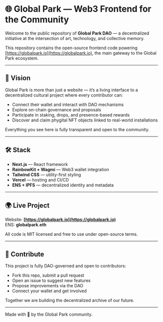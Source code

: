 # 🌐 Global Park — Web3 Frontend for the Community

Welcome to the public repository of **Global Park DAO** — a decentralized initiative at the intersection of art, technology, and collective memory.

This repository contains the open-source frontend code powering [https://globalpark.io](https://globalpark.io), the main gateway to the Global Park ecosystem.

---

## 🚀 Vision

Global Park is more than just a website — it’s a living interface to a decentralized cultural project where every contributor can:

- Connect their wallet and interact with DAO mechanisms
- Explore on-chain governance and proposals
- Participate in staking, drops, and presence-based rewards
- Discover and claim phygital NFT objects linked to real-world installations

Everything you see here is fully transparent and open to the community.

---

## 🛠️ Stack

- **Next.js** — React framework
- **RainbowKit + Wagmi** — Web3 wallet integration
- **Tailwind CSS** — utility-first styling
- **Vercel** — hosting and CI/CD
- **ENS + IPFS** — decentralized identity and metadata

---

## 🌍 Live Project

Website: **[https://globalpark.io](https://globalpark.io)**  
ENS: **globalpark.eth**

All code is MIT licensed and free to use under open-source terms.

---

## 🤝 Contribute

This project is fully DAO-governed and open to contributors:

- Fork this repo, submit a pull request
- Open an issue to suggest new features
- Propose improvements via the DAO
- Connect your wallet and get involved

Together we are building the decentralized archive of our future.

---

Made with 💛 by the Global Park community.
